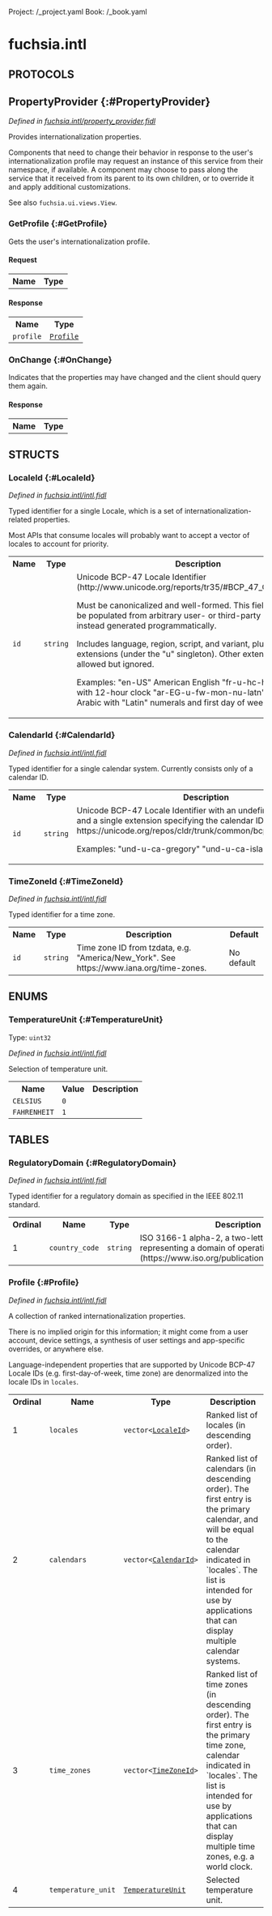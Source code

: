 Project: /_project.yaml
Book: /_book.yaml

# fuchsia.intl


## **PROTOCOLS**

## PropertyProvider {:#PropertyProvider}
*Defined in [fuchsia.intl/property_provider.fidl](https://fuchsia.googlesource.com/fuchsia/+/master/sdk/fidl/fuchsia.intl/property_provider.fidl#16)*

 Provides internationalization properties.

 Components that need to change their behavior in response to the user's internationalization
 profile may request an instance of this service from their namespace, if available. A component
 may choose to pass along the service that it received from its parent to its own children, or to
 override it and apply additional customizations.

 See also `fuchsia.ui.views.View`.

### GetProfile {:#GetProfile}

 Gets the user's internationalization profile.

#### Request
<table>
    <tr><th>Name</th><th>Type</th></tr>
    </table>


#### Response
<table>
    <tr><th>Name</th><th>Type</th></tr>
    <tr>
            <td><code>profile</code></td>
            <td>
                <code><a class='link' href='#Profile'>Profile</a></code>
            </td>
        </tr></table>

### OnChange {:#OnChange}

 Indicates that the properties may have changed and the client should query them again.



#### Response
<table>
    <tr><th>Name</th><th>Type</th></tr>
    </table>



## **STRUCTS**

### LocaleId {:#LocaleId}
*Defined in [fuchsia.intl/intl.fidl](https://fuchsia.googlesource.com/fuchsia/+/master/sdk/fidl/fuchsia.intl/intl.fidl#18)*



 Typed identifier for a single Locale, which is a set of internationalization-related properties.

 Most APIs that consume locales will probably want to accept a vector of locales to account for
 priority.


<table>
    <tr><th>Name</th><th>Type</th><th>Description</th><th>Default</th></tr><tr>
            <td><code>id</code></td>
            <td>
                <code>string</code>
            </td>
            <td> Unicode BCP-47 Locale Identifier
 (http://www.unicode.org/reports/tr35/#BCP_47_Conformance).

 Must be canonicalized and well-formed. This field should not be populated from arbitrary
 user- or third-party input, but instead generated programmatically.

 Includes language, region, script, and variant, plus Unicode extensions (under the "u"
 singleton). Other extensions are allowed but ignored.

 Examples:
   "en-US"
     American English
   "fr-u-hc-h12"
     French, with 12-hour clock
   "ar-EG-u-fw-mon-nu-latn"
     Egyptian Arabic with "Latin" numerals and first day of week on Monday
</td>
            <td>No default</td>
        </tr>
</table>

### CalendarId {:#CalendarId}
*Defined in [fuchsia.intl/intl.fidl](https://fuchsia.googlesource.com/fuchsia/+/master/sdk/fidl/fuchsia.intl/intl.fidl#39)*



 Typed identifier for a single calendar system. Currently consists only of a calendar ID.


<table>
    <tr><th>Name</th><th>Type</th><th>Description</th><th>Default</th></tr><tr>
            <td><code>id</code></td>
            <td>
                <code>string</code>
            </td>
            <td> Unicode BCP-47 Locale Identifier with an undefined language tag and a single extension
 specifying the calendar ID (from
 https://unicode.org/repos/cldr/trunk/common/bcp47/calendar.xml).

 Examples:
   "und-u-ca-gregory"
   "und-u-ca-islamic"
</td>
            <td>No default</td>
        </tr>
</table>

### TimeZoneId {:#TimeZoneId}
*Defined in [fuchsia.intl/intl.fidl](https://fuchsia.googlesource.com/fuchsia/+/master/sdk/fidl/fuchsia.intl/intl.fidl#51)*



 Typed identifier for a time zone.


<table>
    <tr><th>Name</th><th>Type</th><th>Description</th><th>Default</th></tr><tr>
            <td><code>id</code></td>
            <td>
                <code>string</code>
            </td>
            <td> Time zone ID from tzdata, e.g. "America/New_York". See https://www.iana.org/time-zones.
</td>
            <td>No default</td>
        </tr>
</table>



## **ENUMS**

### TemperatureUnit {:#TemperatureUnit}
Type: <code>uint32</code>

*Defined in [fuchsia.intl/intl.fidl](https://fuchsia.googlesource.com/fuchsia/+/master/sdk/fidl/fuchsia.intl/intl.fidl#57)*

 Selection of temperature unit.


<table>
    <tr><th>Name</th><th>Value</th><th>Description</th></tr><tr>
            <td><code>CELSIUS</code></td>
            <td><code>0</code></td>
            <td></td>
        </tr><tr>
            <td><code>FAHRENHEIT</code></td>
            <td><code>1</code></td>
            <td></td>
        </tr></table>



## **TABLES**

### RegulatoryDomain {:#RegulatoryDomain}


*Defined in [fuchsia.intl/intl.fidl](https://fuchsia.googlesource.com/fuchsia/+/master/sdk/fidl/fuchsia.intl/intl.fidl#8)*

 Typed identifier for a regulatory domain as specified in the IEEE 802.11 standard.


<table>
    <tr><th>Ordinal</th><th>Name</th><th>Type</th><th>Description</th></tr>
    <tr>
            <td>1</td>
            <td><code>country_code</code></td>
            <td>
                <code>string</code>
            </td>
            <td> ISO 3166-1 alpha-2, a two-letter code representing a domain of operation.
 (https://www.iso.org/publication/PUB500001.html)
</td>
        </tr></table>

### Profile {:#Profile}


*Defined in [fuchsia.intl/intl.fidl](https://fuchsia.googlesource.com/fuchsia/+/master/sdk/fidl/fuchsia.intl/intl.fidl#69)*

 A collection of ranked internationalization properties.

 There is no implied origin for this information; it might come from a user account, device
 settings, a synthesis of user settings and app-specific overrides, or anywhere else.

 Language-independent properties that are supported by Unicode BCP-47 Locale IDs (e.g.
 first-day-of-week, time zone) are denormalized into the locale IDs in `locales`.


<table>
    <tr><th>Ordinal</th><th>Name</th><th>Type</th><th>Description</th></tr>
    <tr>
            <td>1</td>
            <td><code>locales</code></td>
            <td>
                <code>vector&lt;<a class='link' href='#LocaleId'>LocaleId</a>&gt;</code>
            </td>
            <td> Ranked list of locales (in descending order).
</td>
        </tr><tr>
            <td>2</td>
            <td><code>calendars</code></td>
            <td>
                <code>vector&lt;<a class='link' href='#CalendarId'>CalendarId</a>&gt;</code>
            </td>
            <td> Ranked list of calendars (in descending order). The first entry is the primary calendar, and
 will be equal to the calendar indicated in `locales`.
 The list is intended for use by applications that can display multiple calendar systems.
</td>
        </tr><tr>
            <td>3</td>
            <td><code>time_zones</code></td>
            <td>
                <code>vector&lt;<a class='link' href='#TimeZoneId'>TimeZoneId</a>&gt;</code>
            </td>
            <td> Ranked list of time zones (in descending order). The first entry is the primary time zone,
 calendar indicated in `locales`.
 The list is intended for use by applications that can display multiple time zones, e.g.
 a world clock.
</td>
        </tr><tr>
            <td>4</td>
            <td><code>temperature_unit</code></td>
            <td>
                <code><a class='link' href='#TemperatureUnit'>TemperatureUnit</a></code>
            </td>
            <td> Selected temperature unit.
</td>
        </tr></table>









